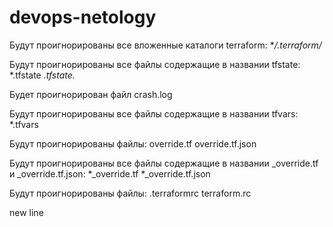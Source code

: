 # devops-netology
Будут проигнорированы все вложенные каталоги terraform:
**/.terraform/*

Будут проигнорированы все файлы содержащие в названии tfstate:
*.tfstate
*.tfstate.*

Будет проигнорирован файл crash.log

Будут проигнорированы все файлы содержащие в названии tfvars:
*.tfvars

Будут проигнорированы файлы:
override.tf
override.tf.json

Будут проигнорированы все файлы содержащие в названии _override.tf и _override.tf.json:
*_override.tf
*_override.tf.json

Будут проигнорированы файлы:
.terraformrc
terraform.rc

new line
